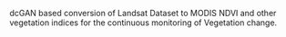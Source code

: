 dcGAN based conversion of Landsat Dataset to MODIS NDVI and other vegetation indices for the continuous monitoring of Vegetation change.
